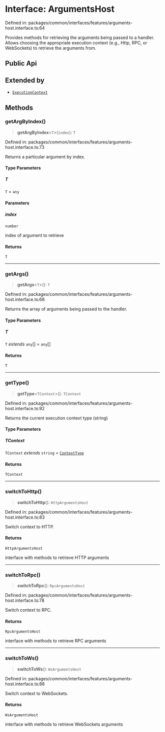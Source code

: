 # Interface: ArgumentsHost

Defined in: packages/common/interfaces/features/arguments-host.interface.ts:64

Provides methods for retrieving the arguments being passed to a handler.
Allows choosing the appropriate execution context (e.g., Http, RPC, or
WebSockets) to retrieve the arguments from.

## Public Api

## Extended by

- [`ExecutionContext`](ExecutionContext.md)

## Methods

### getArgByIndex()

> **getArgByIndex**\<`T`\>(`index`): `T`

Defined in: packages/common/interfaces/features/arguments-host.interface.ts:73

Returns a particular argument by index.

#### Type Parameters

##### T

`T` = `any`

#### Parameters

##### index

`number`

index of argument to retrieve

#### Returns

`T`

***

### getArgs()

> **getArgs**\<`T`\>(): `T`

Defined in: packages/common/interfaces/features/arguments-host.interface.ts:68

Returns the array of arguments being passed to the handler.

#### Type Parameters

##### T

`T` *extends* `any`[] = `any`[]

#### Returns

`T`

***

### getType()

> **getType**\<`TContext`\>(): `TContext`

Defined in: packages/common/interfaces/features/arguments-host.interface.ts:92

Returns the current execution context type (string)

#### Type Parameters

##### TContext

`TContext` *extends* `string` = [`ContextType`](../type-aliases/ContextType.md)

#### Returns

`TContext`

***

### switchToHttp()

> **switchToHttp**(): `HttpArgumentsHost`

Defined in: packages/common/interfaces/features/arguments-host.interface.ts:83

Switch context to HTTP.

#### Returns

`HttpArgumentsHost`

interface with methods to retrieve HTTP arguments

***

### switchToRpc()

> **switchToRpc**(): `RpcArgumentsHost`

Defined in: packages/common/interfaces/features/arguments-host.interface.ts:78

Switch context to RPC.

#### Returns

`RpcArgumentsHost`

interface with methods to retrieve RPC arguments

***

### switchToWs()

> **switchToWs**(): `WsArgumentsHost`

Defined in: packages/common/interfaces/features/arguments-host.interface.ts:88

Switch context to WebSockets.

#### Returns

`WsArgumentsHost`

interface with methods to retrieve WebSockets arguments
